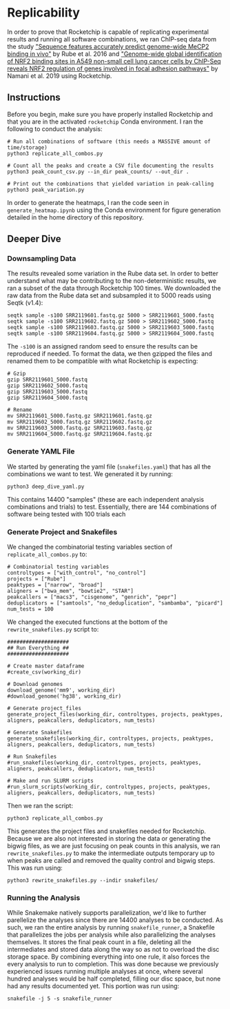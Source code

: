 # Replicability 

In order to prove that Rocketchip is capable of replicating experimental results and running all software combinations, we ran ChIP-seq data from the study ["Sequence features accurately predict genome-wide MeCP2 binding in vivo"](https://www.ncbi.nlm.nih.gov/pmc/articles/PMC4820824/) by Rube et al. 2016 and ["Genome-wide global identification of NRF2 binding sites in A549 non-small cell lung cancer cells by ChIP-Seq reveals NRF2 regulation of genes involved in focal adhesion pathways"](https://www.ncbi.nlm.nih.gov/pmc/articles/PMC6949066/#SD1) by Namani et al. 2019 using Rocketchip.

## Instructions

Before you begin, make sure you have properly installed Rocketchip and that you are in the activated `rocketchip` Conda environment. I ran the following to conduct the analysis:

```
# Run all combinations of software (this needs a MASSIVE amount of time/storage)
python3 replicate_all_combos.py

# Count all the peaks and create a CSV file documenting the results
python3 peak_count_csv.py --in_dir peak_counts/ --out_dir .

# Print out the combinations that yielded variation in peak-calling
python3 peak_variation.py
```

In order to generate the heatmaps, I ran the code seen in `generate_heatmap.ipynb` using the Conda environment for figure generation detailed in the home directory of this repository.

## Deeper Dive

### Downsampling Data

The results revealed some variation in the Rube data set. In order to better understand what may be contributing to the non-deterministic results, we ran a subset of the data through Rocketchip 100 times. We downloaded the raw data from the Rube data set and subsampled it to 5000 reads using Seqtk (v1.4):

```
seqtk sample -s100 SRR2119601.fastq.gz 5000 > SRR2119601_5000.fastq
seqtk sample -s100 SRR2119602.fastq.gz 5000 > SRR2119602_5000.fastq
seqtk sample -s100 SRR2119603.fastq.gz 5000 > SRR2119603_5000.fastq
seqtk sample -s100 SRR2119604.fastq.gz 5000 > SRR2119604_5000.fastq
```

The `-s100` is an assigned random seed to ensure the results can be reproduced if needed. To format the data, we then gzipped the files and renamed them to be compatible with what Rocketchip is expecting:

```
# Gzip
gzip SRR2119601_5000.fastq
gzip SRR2119602_5000.fastq
gzip SRR2119603_5000.fastq
gzip SRR2119604_5000.fastq

# Rename
mv SRR2119601_5000.fastq.gz SRR2119601.fastq.gz
mv SRR2119602_5000.fastq.gz SRR2119602.fastq.gz
mv SRR2119603_5000.fastq.gz SRR2119603.fastq.gz
mv SRR2119604_5000.fastq.gz SRR2119604.fastq.gz
```

### Generate YAML File

We started by generating the yaml file (`snakefiles.yaml`) that has all the combinations we want to test. We generated it by running:

```
python3 deep_dive_yaml.py
```

This contains 14400 "samples" (these are each independent analysis combinations and trials) to test. Essentially, there are 144 combinations of software being tested with 100 trials each

### Generate Project and Snakefiles

We changed the combinatorial testing variables section of `replicate_all_combos.py` to:

```
# Combinatorial testing variables
controltypes = ["with_control", "no_control"] 
projects = ["Rube"]
peaktypes = ["narrow", "broad"]
aligners = ["bwa_mem", "bowtie2", "STAR"]
peakcallers = ["macs3", "cisgenome", "genrich", "pepr"]
deduplicators = ["samtools", "no_deduplication", "sambamba", "picard"]
num_tests = 100
```

We changed the executed functions at the bottom of the `rewrite_snakefiles.py` script to:

```
####################
## Run Everything ##
####################

# Create master dataframe
#create_csv(working_dir)

# Download genomes
download_genome('mm9', working_dir)
#download_genome('hg38', working_dir)

# Generate project_files
generate_project_files(working_dir, controltypes, projects, peaktypes, aligners, peakcallers, deduplicators, num_tests)

# Generate Snakefiles
generate_snakefiles(working_dir, controltypes, projects, peaktypes, aligners, peakcallers, deduplicators, num_tests)

# Run Snakefiles
#run_snakefiles(working_dir, controltypes, projects, peaktypes, aligners, peakcallers, deduplicators, num_tests)

# Make and run SLURM scripts 
#run_slurm_scripts(working_dir, controltypes, projects, peaktypes, aligners, peakcallers, deduplicators, num_tests)
```

Then we ran the script:

```
python3 replicate_all_combos.py
```

This generates the project files and snakefiles needed for Rocketchip. Because we are also not interested in storing the data or generating the bigwig files, as we are just focusing on peak counts in this analysis, we ran `rewrite_snakefiles.py` to make the intermediate outputs temporary up to when peaks are called and removed the quality control and bigwig steps. This was run using:

```
python3 rewrite_snakefiles.py --indir snakefiles/
```

### Running the Analysis

While Snakemake natively supports parallelization, we'd like to further parellelize the analyses since there are 14400 analyses to be conducted. As such, we ran the entire analysis by running `snakefile_runner`, a Snakefile that parallelizes the jobs per analysis while also parallelizing the analyses themselves. It stores the final peak count in a file, deleting all the intermediates and stored data along the way so as not to overload the disc storage space. By combining everything into one rule, it also forces the every analysis to run to completion. This was done because we previously experienced issues running multiple analyses at once, where several hundred analyses would be half completed, filling our disc space, but none had any results documented yet. This portion was run using:

```
snakefile -j 5 -s snakefile_runner
```